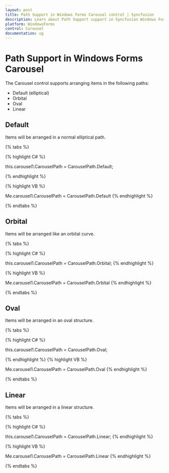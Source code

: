 ```yaml
---
layout: post
title: Path Support in Windows Forms Carousel control | Syncfusion
description: Learn about Path Support support in Syncfusion Windows Forms Carousel control and more details.
platform: WindowsForms
control: Carousel
documentation: ug
---
```



# Path Support in Windows Forms Carousel

The Carousel control supports arranging items in the following paths:

* Default (elliptical)
* Orbital
* Oval
* Linear

## Default


Items will be arranged in a normal elliptical path.

{% tabs %}

{% highlight C# %}



this.carousel1.CarouselPath = CarouselPath.Default;

{% endhighlight %}


{% highlight VB %}


Me.carousel1.CarouselPath = CarouselPath.Default
{% endhighlight %}

{% endtabs %}

## Orbital

Items will be arranged like an orbital curve.

{% tabs %}

{% highlight C# %}


this.carousel1.CarouselPath = CarouselPath.Orbital;
{% endhighlight %}

{% highlight VB %}


Me.carousel1.CarouselPath = CarouselPath.Orbital
{% endhighlight %}

{% endtabs %}

## Oval

Items will be arranged in an oval structure.

{% tabs %}

{% highlight C# %}


this.carousel1.CarouselPath = CarouselPath.Oval;

{% endhighlight %}
{% highlight VB %}


Me.carousel1.CarouselPath = CarouselPath.Oval
{% endhighlight %}

{% endtabs %}

## Linear

Items will be arranged in a linear structure.

{% tabs %}

{% highlight C# %}


this.carousel1.CarouselPath = CarouselPath.Linear;
{% endhighlight %}

{% highlight VB %}


Me.carousel1.CarouselPath = CarouselPath.Linear
{% endhighlight %}

{% endtabs %}
